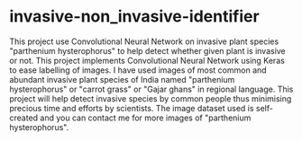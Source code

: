 # invasive-non_invasive-identifier
This project use Convolutional Neural Network on invasive plant species "parthenium hysterophorus" to help detect whether given plant is invasive or not.
This project implements Convolutional Neural Network using Keras to ease labelling of images.
I have used images of most common and abundant invasive plant species of India named "parthenium hysterophorus" or "carrot grass" or "Gajar ghans" in regional language.
This project will help detect invasive species by common people thus minimising precious time and efforts by scientists.
The image dataset used is self-created and you can contact me for more images of "parthenium hysterophorus".
